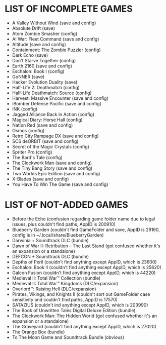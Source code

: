 # LIST OF INCOMPLETE GAMES

* A Valley Without Wind (save and config)
* Absolute Drift (save)
* Atom Zombie Smasher (config)
* AI War: Fleet Command (save and config)
* Altitude (save and config)
* Containment: The Zombie Puzzler (config)
* Dark Echo (save)
* Don't Starve Together (config)
* Earth 2160 (save and config)
* Eschalon: Book I (config)
* GoNNER (save)
* Hacker Evolution Duality (save)
* Half-Life 2: Deathmatch (config)
* Half-Life Deathmatch: Source (config)
* Harvest: Massive Encounter (save and config)
* iBomber Defense Pacific (save and config)
* INK (config)
* Jagged Alliance Back in Action (config)
* Magical Diary: Horse Hall (config)
* Nation Red (save and config)
* Osmos (config)
* Retro City Rampage DX (save and config)
* SCS deORBIT (save and config)
* Secret of the Magic Crystals (config)
* Spriter Pro (config)
* The Bard's Tale (config)
* The Clockwork Man (save and config)
* The Tiny Bang Story (save and config)
* Two Worlds Epic Edition (save and config)
* X-Blades (save and config)
* You Have To Win The Game (save and config)

# LIST OF NOT-ADDED GAMES
* Before the Echo (confusion regarding game folder name due to legal issues, plus couldn't find paths, AppID is 200910)
* Blueberry Garden (couldn't find GameFolder and save, AppID is 29160, config is in ~/.local/share/BlueberryGarden)
* Darwinia + Soundtrack DLC (bundle)
* Dawn of War II: Retribution – The Last Stand (got confused whether it's an expansion or a standalone)
* DEFCON + Soundtrack DLC (bundle)
* Depths of Peril (couldn't find anything except AppID, which is 23600)
* Eschalon: Book II (couldn't find anything except AppID, which is 25620)
* Galcon Fusion (couldn't find anything except AppID, which is 44220)
* Medieval II: Total War™ Collection (bundle)
* Medieval II: Total War™ Kingdoms (DLC/expansion)
* Overlord™: Raising Hell (DLC/expansion)
* Pirates, Vikings, and Knights II (couldn't sort out GameFolder case sensitivity and couldn't find paths, AppID is 17570)
* SATAZIUS (couldn't ind anything except AppID, which is 203990)
* The Book of Unwritten Tales Digital Deluxe Edition (bundle)
* The Clockwork Man: The Hidden World (got confused whether it's an expansion or a standalone)
* The Graveyard (couldn't find anything except AppID, which is 27020)
* The Orange Box (bundle)
* To The Moon Game and Soundtrack Bundle (obvious)







